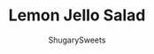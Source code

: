---
layout: ../../layouts/MarkdownPostLayout.astro
title: Lemon Jello Salad
author: ShugarySweets
pubDate: 2022-07-01
description: "Lemon JELLO Salad deserves a spot on all your summer menus! Zesty lemon, juicy pineapple and coconut come together in an easy recipe that&#x27;s perfect as a sweet side dish or chilled dessert."
image_url: https://www.shugarysweets.com/wp-content/uploads/2022/07/lemon-fluff-facebook.jpg
tags: ["Side Dishes","American"]
calories: 98
protein: 2
carbohydrates: 17
fats: 3
fiber: 1
ingredients: ["1 container (8 Ounces) Cool Whip","1 box (3 ounce) Lemon JELLO gelatin mix","1 Can (20 ounce) Crushed Pineapple, drained","2 Cups Fruity Mini Marshmallows","1 Cup Sweetened Shredded Coconut","½ Cup Cottage Cheese","1 Tablespoon Lemon Juice"]
serves: 10
time: "1 hour 5 minutes"
prepTime: "5 minutes"
instructions: ["In a large mixing bowl, combine the Cool Whip with gelatin powder. Mix until combined.","Add the remaining ingredients and fold everything gently together.","Cover and refrigerate for at least one hour. Serve and enjoy."]
nutrition: ["98 calories","17 grams carbohydrates","2 milligrams cholesterol","3 grams fat","1 grams fiber","2 grams protein","2 grams saturated fat","82 milligrams sodium","13 grams sugar","0 grams trans fat","0 grams unsaturated fat"]
---